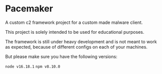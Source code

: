 # Pacemaker

A custom c2 framework project for a custom made malware client.

This project is solely intended to be used for educational purposes.

The framework is still under heavy development and is not meant to work as expected, because of different configs on each of your machines.


But please make sure you have the following versions:

```node v16.18.1```
```npm v8.10.0```

